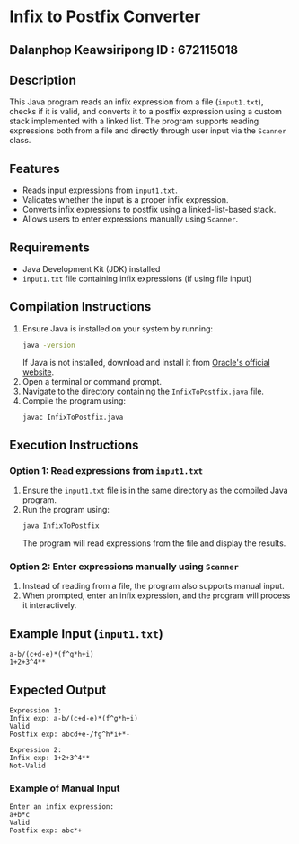 # Infix to Postfix Converter

## Dalanphop Keawsiripong ID : 672115018

## Description
This Java program reads an infix expression from a file (`input1.txt`), checks if it is valid, and converts it to a postfix expression using a custom stack implemented with a linked list. The program supports reading expressions both from a file and directly through user input via the `Scanner` class.

## Features
- Reads input expressions from `input1.txt`.
- Validates whether the input is a proper infix expression.
- Converts infix expressions to postfix using a linked-list-based stack.
- Allows users to enter expressions manually using `Scanner`.

## Requirements
- Java Development Kit (JDK) installed
- `input1.txt` file containing infix expressions (if using file input)

## Compilation Instructions
1. Ensure Java is installed on your system by running:
   ```sh
   java -version
   ```
   If Java is not installed, download and install it from [Oracle's official website](https://www.oracle.com/java/technologies/javase-downloads.html).
2. Open a terminal or command prompt.
3. Navigate to the directory containing the `InfixToPostfix.java` file.
4. Compile the program using:
   ```sh
   javac InfixToPostfix.java
   ```

## Execution Instructions
### Option 1: Read expressions from `input1.txt`
1. Ensure the `input1.txt` file is in the same directory as the compiled Java program.
2. Run the program using:
   ```sh
   java InfixToPostfix
   ```
   The program will read expressions from the file and display the results.

### Option 2: Enter expressions manually using `Scanner`
1. Instead of reading from a file, the program also supports manual input.
2. When prompted, enter an infix expression, and the program will process it interactively.

## Example Input (`input1.txt`)
```
a-b/(c+d-e)*(f^g*h+i)
1+2+3^4**
```

## Expected Output
```
Expression 1:
Infix exp: a-b/(c+d-e)*(f^g*h+i)
Valid
Postfix exp: abcd+e-/fg^h*i+*-

Expression 2:
Infix exp: 1+2+3^4**
Not-Valid
```

### Example of Manual Input
```
Enter an infix expression:
a+b*c
Valid
Postfix exp: abc*+
```



